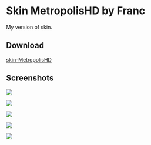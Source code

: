 Skin MetropolisHD by Franc
=========
My version of skin.

Download
-------
[skin-MetropolisHD](http://taapat.ho.ua/skin-MetropolisHD/)

Screenshots
-------
![](https://cloud.githubusercontent.com/assets/1623947/10585452/ef12d5da-769f-11e5-834e-0535aad0a2e2.jpg)

![](https://cloud.githubusercontent.com/assets/1623947/10585388/b313b8b0-769f-11e5-8518-b9723302c263.jpg)

![](https://cloud.githubusercontent.com/assets/1623947/10585391/b66175d4-769f-11e5-8b36-5a453d9e9fca.jpg)

![](https://cloud.githubusercontent.com/assets/1623947/10585395/bb120972-769f-11e5-847f-d45fe58589e5.jpg)

![](https://cloud.githubusercontent.com/assets/1623947/10585399/bf41f1e2-769f-11e5-8fe7-ce9006aa898a.jpg)

